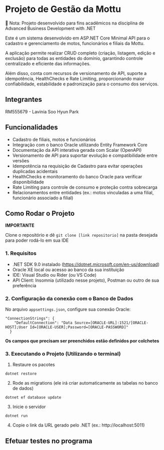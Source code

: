 # Projeto de Gestão da Mottu

📌 Nota: Projeto desenvolvido para fins acadêmicos na disciplina de Advanced Business Development with .NET

Este é um sistema desenvolvido em ASP.NET Core Minimal API para o cadastro e gerenciamento de motos, funcionários e filiais da Mottu.

A aplicação permite realizar CRUD completo (criação, listagem, edição e exclusão) para todas as entidades do domínio, garantindo controle centralizado e eficiente das informações.

Além disso, conta com recursos de versionamento de API, suporte a idempotência, HealthChecks e Rate Limiting, proporcionando maior confiabilidade, estabilidade e padronização para o consumo dos serviços.

## Integrantes

RM555679 - Lavinia Soo Hyun Park

## Funcionalidades

- Cadastro de filiais, motos e funcionários
- Integração com o banco Oracle utilizando Entity Framework Core
- Documentação da API interativa gerada com Scalar (OpenAPI)
- Versionamento de API para suportar evolução e compatibilidade entre versões
- Idempotência na requisição de Cadastro para evitar operações duplicadas acidentais
- HealthChecks e monitoramento do banco Oracle para verificar disponibilidade
- Rate Limiting para controle de consumo e proteção contra sobrecarga
- Relacionamentos entre entidades (ex.: motos vinculadas a uma filial, funcionário associado a filial)

## Como Rodar o Projeto

**IMPORTANTE**

Clone o repositório e dê `git clone [link repositorio]` na pasta desejada para poder rodá-lo em sua IDE

### 1. Requisitos

- .NET SDK 9.0 instalado (https://dotnet.microsoft.com/en-us/download)
- Oracle XE local ou acesso ao banco da sua instituição
- IDE: Visual Studio ou Rider (ou VS Code)
- API Client: Insomnia (utilizado nesse projeto), Postman ou outro de sua preferência

### 2. Configuração da conexão com o Banco de Dados

No arquivo `appsettings.json`, configure sua conexão Oracle:

```
"ConnectionStrings": {
    "DefaultConnection": "Data Source=[ORACLE-URL]:1521/[ORACLE-HOST];User Id=[ORACLE-USER];Password=[ORACLE-PASSWORD]"
  }
```

**Os campos que precisam ser preenchidos estão definidos por colchetes**

### 3. Executando o Projeto (Utilizando o terminal)

1. Restaure os pacotes

```
dotnet restore
```

2. Rode as migrations (ele irá criar automaticamente as tabelas no banco de dados)

```
dotnet ef database update
```

3. Inicie o servidor

```
dotnet run
```

4. Copie o link da URL gerado pelo .NET (ex.: http://localhost:5011)

## Efetuar testes no programa
